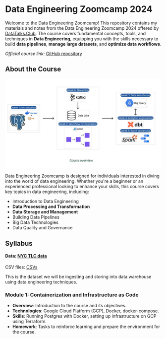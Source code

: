 # Data Engineering Zoomcamp 2024

Welcome to the Data Engineering Zoomcamp! This repository contains my materials and notes from the Data Engineering Zoomcamp 2024 offered by [DataTalks.Club](https://datatalks.club/blog/data-engineering-zoomcamp.html). The course covers fundamental concepts, tools, and techniques in **Data Engineering**, equipping you with the skills necessary to build **data pipelines**, **manage large datasets**, and **optimize data workflows**.

*Official course link:* [GitHub repository](https://github.com/DataTalksClub/data-engineering-zoomcamp/tree/main)

## About the Course

![overview](image/README/course-overview.png)

Data Engineering Zoomcamp is designed for individuals interested in diving into the world of data engineering. Whether you're a beginner or an experienced professional looking to enhance your skills, this course covers key topics in data engineering, including:

- Introduction to Data Engineering
- **Data Processing and Transformation**
- **Data Storage and Management**
- Building Data Pipelines
- Big Data Technologies
- Data Quality and Governance

## Syllabus

#### Data: [NYC TLC data](https://www.nyc.gov/site/tlc/about/tlc-trip-record-data.page)

CSV files: [CSVs](https://github.com/DataTalksClub/nyc-tlc-data)

This is the dataset we will be ingesting and storing into data warehouse using data engineering techniques.

### Module 1: Containerization and Infrastructure as Code

- **Overview**: Introduction to the course and its objectives.
- **Technologies**: Google Cloud Platform (GCP), Docker, docker-compose.
- **Skills**: Running Postgres with Docker, setting up infrastructure on GCP using Terraform.
- **Homework**: Tasks to reinforce learning and prepare the environment for the course.
